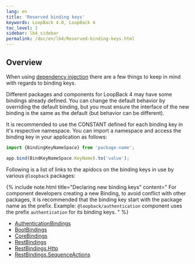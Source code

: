 ```yaml
---
lang: en
title: 'Reserved binding keys'
keywords: LoopBack 4.0, LoopBack 4
toc_level: 1
sidebar: lb4_sidebar
permalink: /doc/en/lb4/Reserved-binding-keys.html
---
```


## Overview

When using [dependency injection](Dependency-injection.md) there are a few
things to keep in mind with regards to binding keys.

Different packages and components for LoopBack 4 may have some bindings already
defined. You can change the default behavior by overriding the default binding,
but you must ensure the interface of the new binding is the same as the default
(but behavior can be different).

It is recommended to use the CONSTANT defined for each binding key in it's
respective namespace. You can import a namespace and access the binding key in
your application as follows:

```js
import {BindingKeyNameSpace} from 'package-name';

app.bind(BindKeyNameSpace.KeyName).to('value');
```

Following is a list of links to the apidocs on the binding keys in use by
various `@loopback` packages:

{% include note.html title="Declaring new binding keys" content="
For component developers creating a new Binding, to avoid conflict with other
packages, it is recommended that the binding key start with the package name as
the prefix. Example: `@loopback/authentication` component uses the prefix
`authentication` for its binding keys.
" %}

- [AuthenticationBindings](http://apidocs.loopback.io/@loopback%2fdocs/authentication.html#AuthenticationBindings)
- [BootBindings](http://apidocs.loopback.io/@loopback%2fdocs/boot.html#BootBindings)
- [CoreBindings](http://apidocs.loopback.io/@loopback%2fdocs/core.html#CoreBindings)
- [RestBindings](http://apidocs.loopback.io/@loopback%2fdocs/rest.html#RestBindings)
- [RestBindings.Http](http://apidocs.loopback.io/@loopback%2fdocs/rest.html#Http)
- [RestBindings.SequenceActions](http://apidocs.loopback.io/@loopback%2fdocs/rest.html#SequenceActions)
